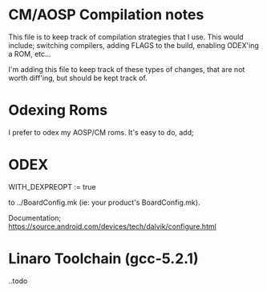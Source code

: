 # CM/AOSP Compilation notes

This file is to keep track of compilation strategies that I use. This would include; switching compilers, 
adding FLAGS to the build, enabling ODEX'ing a ROM, etc... 

I'm adding this file to keep track of these types of changes, that are not worth diff'ing, but should be kept track of.

# Odexing Roms

I prefer to odex my AOSP/CM roms. It's easy to do, add;

# ODEX

WITH_DEXPREOPT := true

to ../BoardConfig.mk (ie: your product's BoardConfig.mk). 

Documentation; https://source.android.com/devices/tech/dalvik/configure.html

# Linaro Toolchain (gcc-5.2.1)

..todo
